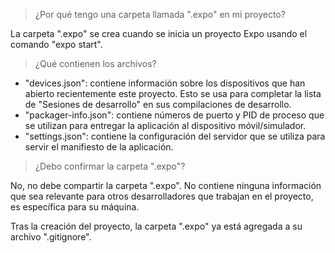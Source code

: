 > ¿Por qué tengo una carpeta llamada ".expo" en mi proyecto?

La carpeta ".expo" se crea cuando se inicia un proyecto Expo usando el comando "expo start".

> ¿Qué contienen los archivos?

- "devices.json": contiene información sobre los dispositivos que han abierto recientemente este proyecto. Esto se usa para completar la lista de "Sesiones de desarrollo" en sus compilaciones de desarrollo.
- "packager-info.json": contiene números de puerto y PID de proceso que se utilizan para entregar la aplicación al dispositivo móvil/simulador.
- "settings.json": contiene la configuración del servidor que se utiliza para servir el manifiesto de la aplicación.

> ¿Debo confirmar la carpeta ".expo"?

No, no debe compartir la carpeta ".expo". No contiene ninguna información que sea relevante para otros desarrolladores que trabajan en el proyecto, es específica para su máquina.

Tras la creación del proyecto, la carpeta ".expo" ya está agregada a su archivo ".gitignore".
